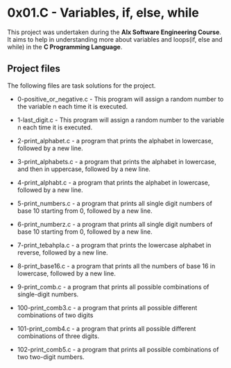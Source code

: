 # 0x01.C - Variables, if, else, while

This project was undertaken during the **Alx Software Engineering Course**. It aims to help in
understanding more about variables and loops(if, else and while) in the **C Programming Language**.

## Project files
The following files are task solutions for the project.

- 0-positive_or_negative.c - This program will assign a random number to the variable n each time it is executed.

- 1-last_digit.c - This program will assign a random number to the variable n each time it is executed.

- 2-print_alphabet.c - a program that prints the alphabet in lowercase, followed by a new line.

- 3-print_alphabets.c -  a program that prints the alphabet in lowercase, and then in uppercase, followed by a new line.

- 4-print_alphabt.c - a program that prints the alphabet in lowercase, followed by a new line.

- 5-print_numbers.c - a program that prints all single digit numbers of base 10 starting from 0, followed by a new line.

- 6-print_numberz.c - a program that prints all single digit numbers of base 10 starting from 0, followed by a new line.

- 7-print_tebahpla.c -  a program that prints the lowercase alphabet in reverse, followed by a new line.

- 8-print_base16.c - a program that prints all the numbers of base 16 in lowercase, followed by a new line.

- 9-print_comb.c - a program that prints all possible combinations of single-digit numbers.

- 100-print_comb3.c - a program that prints all possible different combinations of two digits

- 101-print_comb4.c - a program that prints all possible different combinations of three digits.

- 102-print_comb5.c - a program that prints all possible combinations of two two-digit numbers.
